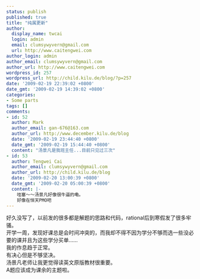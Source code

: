 ```yaml
---
status: publish
published: true
title: "纯属更新"
author:
  display_name: twcai
  login: admin
  email: clumsywyvern@gmail.com
  url: http://www.caitengwei.com
author_login: admin
author_email: clumsywyvern@gmail.com
author_url: http://www.caitengwei.com
wordpress_id: 257
wordpress_url: http://child.kilu.de/blog/?p=257
date: '2009-02-19 22:39:02 +0800'
date_gmt: '2009-02-19 14:39:02 +0800'
categories:
- Some parts
tags: []
comments:
- id: 52
  author: Mark
  author_email: gan-676@163.com
  author_url: http://www.december.kilu.de/blog
  date: '2009-02-19 23:44:40 +0800'
  date_gmt: '2009-02-19 15:44:40 +0800'
  content: "汤景凡是我班主任...目前只见过三次"
- id: 53
  author: Tengwei Cai
  author_email: clumsywyvern@gmail.com
  author_url: http://child.kilu.de/blog
  date: '2009-02-20 13:00:39 +0800'
  date_gmt: '2009-02-20 05:00:39 +0800'
  content: |-
    哇塞～～汤景凡好像很牛逼的嘞。
    好像在恒天PMO吧
---
```

<p>好久没写了，以前发的很多都是解题的思路和代码，rational后到寒假发了很多牢骚。<br />
开学一周，发现好课总是会时间冲突的，而我却不得不因为学分不够而选一些没必要的课并且为这些学分买单&hellip;&hellip;<br />
我的作息趋于正常。<br />
有决心但是不够坚决。<br />
汤景凡老师让我更觉得读英文原版教材很重要。<br />
A题应该成为课余的主题啦。</p>
